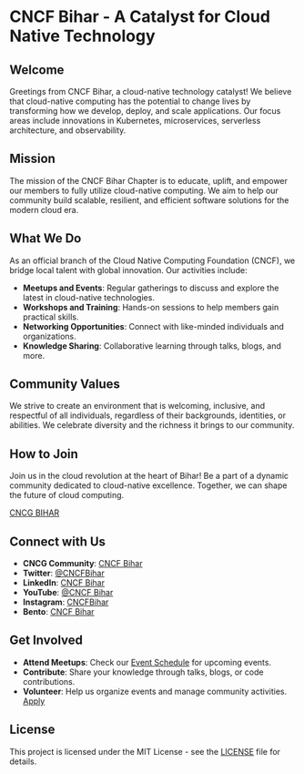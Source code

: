 # CNCF Bihar - A Catalyst for Cloud Native Technology

## Welcome

Greetings from CNCF Bihar, a cloud-native technology catalyst! We believe that cloud-native computing has the potential to change lives by transforming how we develop, deploy, and scale applications. Our focus areas include innovations in Kubernetes, microservices, serverless architecture, and observability.

## Mission

The mission of the CNCF Bihar Chapter is to educate, uplift, and empower our members to fully utilize cloud-native computing. We aim to help our community build scalable, resilient, and efficient software solutions for the modern cloud era.

## What We Do

As an official branch of the Cloud Native Computing Foundation (CNCF), we bridge local talent with global innovation. Our activities include:
- **Meetups and Events**: Regular gatherings to discuss and explore the latest in cloud-native technologies.
- **Workshops and Training**: Hands-on sessions to help members gain practical skills.
- **Networking Opportunities**: Connect with like-minded individuals and organizations.
- **Knowledge Sharing**: Collaborative learning through talks, blogs, and more.

## Community Values

We strive to create an environment that is welcoming, inclusive, and respectful of all individuals, regardless of their backgrounds, identities, or abilities. We celebrate diversity and the richness it brings to our community.

## How to Join

Join us in the cloud revolution at the heart of Bihar! Be a part of a dynamic community dedicated to cloud-native excellence. Together, we can shape the future of cloud computing.

[CNCG BIHAR](https://community.cncf.io/cloud-native-bihar/)

## Connect with Us

- **CNCG Community**: [CNCF Bihar](https://community.cncf.io/cloud-native-bihar/)
- **Twitter**: [@CNCFBihar](https://x.com/cncgbihar)
- **LinkedIn**: [CNCF Bihar](https://www.linkedin.com/company/cncgbihar)
- **YouTube**: [@CNCF Bihar](https://www.youtube.com/@cncgbihar)
- **Instagram**: [CNCFBihar](https://www.instagram.com/cncgbihar/)
- **Bento**: [CNCF Bihar](https://bento.me/cncgbihar)


## Get Involved

- **Attend Meetups**: Check our [Event Schedule](#) for upcoming events.
- **Contribute**: Share your knowledge through talks, blogs, or code contributions.
- **Volunteer**: Help us organize events and manage community activities. [Apply](https://forms.gle/hvzYVr6cezL44TbC8)

## License

This project is licensed under the MIT License - see the [LICENSE](LICENSE) file for details.
